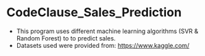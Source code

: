 # CodeClause_Sales_Prediction

- This program uses different machine learning algorithms (SVR & Random Forest) to to predict sales.
- Datasets used were provided from: https://www.kaggle.com/
